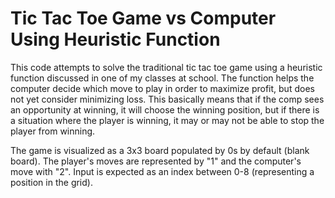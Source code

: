# Tic Tac Toe Game vs Computer Using Heuristic Function
This code attempts to solve the traditional tic tac toe game using a heuristic function discussed in one of my classes at school.
The function helps the computer decide which move to play in order to maximize profit, but does not yet consider minimizing loss. This basically means that if the comp sees an opportunity at winning, it will choose the winning position, but if there is a situation where the player is winning, it may or may not be able to stop the player from winning.

The game is visualized as a 3x3 board populated by 0s by default (blank board). The player's moves are represented by "1" and the computer's move with "2". Input is expected as an index between 0-8 (representing a position in the grid).

